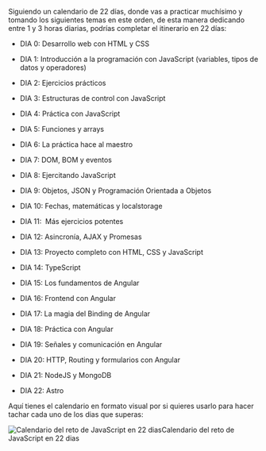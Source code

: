 
Siguiendo un calendario de 22 días, donde vas a practicar muchísimo y tomando los siguientes temas en este orden, de esta manera dedicando entre 1 y 3 horas diarias, podrías completar el itinerario en 22 días:

  

- DIA 0: Desarrollo web con HTML y CSS
    
- DIA 1: Introducción a la programación con JavaScript (variables, tipos de datos y operadores)
    
- DIA 2: Ejercicios prácticos
    
- DIA 3: Estructuras de control con JavaScript
    
- DIA 4: Práctica con JavaScript
    
- DIA 5: Funciones y arrays
    
- DIA 6: La práctica hace al maestro
    
- DIA 7: DOM, BOM y eventos
    
- DIA 8: Ejercitando JavaScript
    
- DIA 9: Objetos, JSON y Programación Orientada a Objetos
    
- DIA 10: Fechas, matemáticas y localstorage
    
- DIA 11:  Más ejercicios potentes
    
- DIA 12: Asincronía, AJAX y Promesas
    
- DIA 13: Proyecto completo con HTML, CSS y JavaScript
    
- DIA 14: TypeScript
    
- DIA 15: Los fundamentos de Angular
    
- DIA 16: Frontend con Angular
    
- DIA 17: La magia del Binding de Angular
    
- DIA 18: Práctica con Angular
    
- DIA 19: Señales y comunicación en Angular
    
- DIA 20: HTTP, Routing y formularios con Angular
    
- DIA 21: NodeJS y MongoDB
    
- DIA 22: Astro
    

  

Aquí tienes el calendario en formato visual por si quieres usarlo para hacer tachar cada uno de los dias que superas:

  

![Calendario del reto de JavaScript en 22 dias](https://img-c.udemycdn.com/redactor/raw/article_lecture/2025-06-28_23-48-07-2559c62b42faee36d3a8f4249f85ed5d.png)Calendario del reto de JavaScript en 22 dias